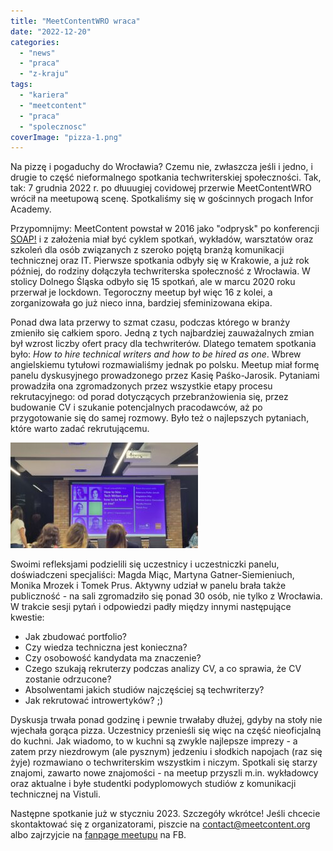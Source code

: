 ```yaml
---
title: "MeetContentWRO wraca"
date: "2022-12-20"
categories: 
  - "news"
  - "praca"
  - "z-kraju"
tags: 
  - "kariera"
  - "meetcontent"
  - "praca"
  - "spolecznosc"
coverImage: "pizza-1.png"
---
```


Na pizzę i pogaduchy do Wrocławia? Czemu nie, zwłaszcza jeśli i jedno, i drugie to część nieformalnego spotkania techwriterskiej społeczności. Tak, tak: 7 grudnia 2022 r. po dłuuugiej covidowej przerwie MeetContentWRO wrócił na meetupową scenę. Spotkaliśmy się w gościnnych progach Infor Academy.

Przypomnijmy: MeetContent powstał w 2016 jako "odprysk" po konferencji [SOAP!](https://soapconf.com/) i z założenia miał być cyklem spotkań, wykładów, warsztatów oraz szkoleń dla osób związanych z szeroko pojętą branżą komunikacji technicznej oraz IT. Pierwsze spotkania odbyły się w Krakowie, a już rok później, do rodziny dołączyła techwriterska społeczność z Wrocławia. W stolicy Dolnego Śląska odbyło się 15 spotkań, ale w marcu 2020 roku przerwał je lockdown. Tegoroczny meetup był więc 16 z kolei, a zorganizowała go już nieco inna, bardziej sfeminizowana ekipa.

Ponad dwa lata przerwy to szmat czasu, podczas którego w branży zmieniło się całkiem sporo. Jedną z tych najbardziej zauważalnych zmian był wzrost liczby ofert pracy dla techwriterów. Dlatego tematem spotkania było: _How to hire technical writers and how to be hired as one_. Wbrew angielskiemu tytułowi rozmawialiśmy jednak po polsku. Meetup miał formę panelu dyskusyjnego prowadzonego przez Kasię Paśko-Jarosik. Pytaniami prowadziła ona zgromadzonych przez wszystkie etapy procesu rekrutacyjnego: od porad dotyczących przebranżowienia się, przez budowanie CV i szukanie potencjalnych pracodawców, aż po przygotowanie się do samej rozmowy. Było też o najlepszych pytaniach, które warto zadać rekrutującemu.

[![](images/meet_content_wro-300x169.jpg)](http://techwriter.pl/wp-content/uploads/2022/12/meet_content_wro-scaled.jpg)

Swoimi refleksjami podzielili się uczestnicy i uczestniczki panelu, doświadczeni specjaliści: Magda Miąc, Martyna Gatner-Siemieniuch, Monika Mrozek i Tomek Prus. Aktywny udział w panelu brała także publiczność - na sali zgromadziło się ponad 30 osób, nie tylko z Wrocławia. W trakcie sesji pytań i odpowiedzi padły między innymi następujące kwestie:

- Jak zbudować portfolio?
- Czy wiedza techniczna jest konieczna?
- Czy osobowość kandydata ma znaczenie?
- Czego szukają rekruterzy podczas analizy CV, a co sprawia, że CV zostanie odrzucone?
- Absolwentami jakich studiów najczęściej są techwriterzy?
- Jak rekrutować introwertyków? ;)

Dyskusja trwała ponad godzinę i pewnie trwałaby dłużej, gdyby na stoły nie wjechała gorąca pizza. Uczestnicy przenieśli się więc na część nieoficjalną do kuchni. Jak wiadomo, to w kuchni są zwykle najlepsze imprezy - a zatem przy niezdrowym (ale pysznym) jedzeniu i słodkich napojach (raz się żyje) rozmawiano o techwriterskim wszystkim i niczym. Spotkali się starzy znajomi, zawarto nowe znajomości - na meetup przyszli m.in. wykładowcy oraz aktualne i byłe studentki podyplomowych studiów z komunikacji technicznej na Vistuli.

Następne spotkanie już w styczniu 2023. Szczegóły wkrótce! Jeśli chcecie skontaktować się z organizatorami, piszcie na [contact@meetcontent.org](mailto:contact@meetcontent.org) albo zajrzyjcie na [fanpage meetupu](https://www.facebook.com/meetcontentcommunity) na FB.
